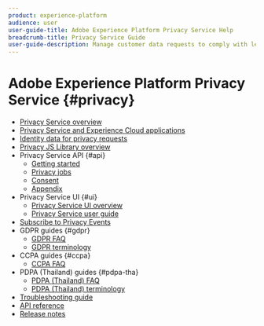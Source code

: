 ```yaml
---
product: experience-platform
audience: user
user-guide-title: Adobe Experience Platform Privacy Service Help
breadcrumb-title: Privacy Service Guide
user-guide-description: Manage customer data requests to comply with legal privacy regulations like GDPR and CCPA.
---
```


# Adobe Experience Platform Privacy Service {#privacy}

* [Privacy Service overview](home.md)
* [Privacy Service and Experience Cloud applications](experience-cloud-apps.md)
* [Identity data for privacy requests](identity-data.md)
* [Privacy JS Library overview](js-library.md)
* Privacy Service API {#api}
  * [Getting started](api/getting-started.md)
  * [Privacy jobs](api/privacy-jobs.md)
  * [Consent](api/consent.md)
  * [Appendix](api/appendix.md)
* Privacy Service UI {#ui}  
  * [Privacy Service UI overview](ui/overview.md)
  * [Privacy Service user guide](ui/user-guide.md)
* [Subscribe to Privacy Events](privacy-events.md)
* GDPR guides {#gdpr}
  * [GDPR FAQ](gdpr/faq.md)
  * [GDPR terminology](gdpr/terminology.md)
* CCPA guides {#ccpa}
  * [CCPA FAQ](ccpa/faq.md)
* PDPA (Thailand) guides {#pdpa-tha}
  * [PDPA (Thailand) FAQ](./pdpa-tha/faq.md)
  * [PDPA (Thailand) terminology](./pdpa-tha/terminology.md)
* [Troubleshooting guide](troubleshooting-guide.md)
* [API reference](https://www.adobe.io/apis/experienceplatform/home/api-reference.html#!acpdr/swagger-specs/privacy-service.yaml)
* [Release notes](release-notes.md)
